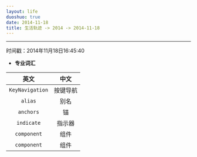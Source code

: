 ```yaml
---
layout: life
duoshuo: true
date: 2014-11-18
title: 生活轨迹 -> 2014 -> 2014-11-18
---
```


******

时间戳：2014年11月18日16:45:40

*  **专业词汇**

>
|英文|中文|
|:------:|:------:|
|```KeyNavigation```|按键导航|
|```alias```|别名|
|```anchors```|锚|
|```indicate```|指示器|
|```component```|组件|
|```component```|组件| 
